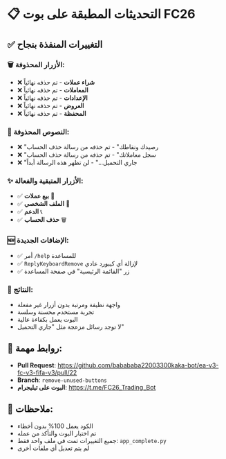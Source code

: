 # 📋 التحديثات المطبقة على بوت FC26

## ✅ التغييرات المنفذة بنجاح

### 🗑️ الأزرار المحذوفة:
- ❌ **شراء عملات** - تم حذفه نهائياً
- ❌ **المعاملات** - تم حذفه نهائياً  
- ❌ **الإعدادات** - تم حذفه نهائياً
- ❌ **العروض** - تم حذفه نهائياً
- ❌ **المحفظة** - تم حذفه نهائياً

### 📝 النصوص المحذوفة:
- ❌ "رصيدك ونقاطك" - تم حذفه من رسالة حذف الحساب
- ❌ "سجل معاملاتك" - تم حذفه من رسالة حذف الحساب
- ❌ "جاري التحميل..." - لن تظهر هذه الرسالة أبداً

### ✨ الأزرار المتبقية والفعالة:
- ✅ **بيع عملات** 💸
- ✅ **الملف الشخصي** 👤
- ✅ **الدعم** 📞
- ✅ **حذف الحساب** 🗑️

### 🆕 الإضافات الجديدة:
- ✅ أمر `/help` للمساعدة
- ✅ `ReplyKeyboardRemove` لإزالة أي كيبورد عادي
- ✅ زر "القائمة الرئيسية" في صفحة المساعدة

### 🎯 النتائج:
- واجهة نظيفة ومرتبة بدون أزرار غير مفعلة
- تجربة مستخدم محسنة وسلسة
- البوت يعمل بكفاءة عالية
- لا توجد رسائل مزعجة مثل "جاري التحميل"

## 🔗 روابط مهمة:
- **Pull Request**: https://github.com/babababa22003300kaka-bot/ea-v3-fc-v3-fifa-v3/pull/22
- **Branch**: `remove-unused-buttons`
- **البوت على تيليجرام**: https://t.me/FC26_Trading_Bot

## 📝 ملاحظات:
- الكود يعمل 100% بدون أخطاء
- تم اختبار البوت والتأكد من عمله
- جميع التغييرات تمت في ملف واحد فقط: `app_complete.py`
- لم يتم تعديل أي ملفات أخرى